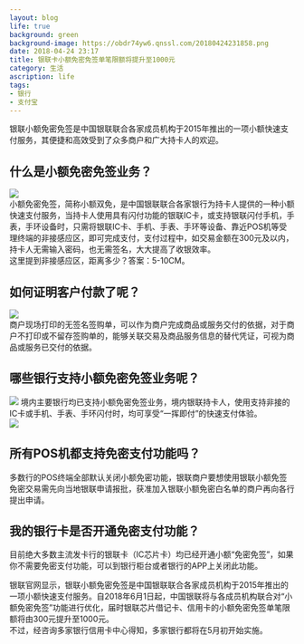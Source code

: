 ```yaml
---
layout: blog
life: true
background: green
background-image: https://obdr74yw6.qnssl.com/20180424231858.png
date: 2018-04-24 23:17
title: 银联卡小额免密免签单笔限额将提升至1000元
category: 生活
ascription: life
tags:
- 银行
- 支付宝
---
```


银联小额免密免签是中国银联联合各家成员机构于2015年推出的一项小额快速支付服务，其便捷和高效受到了众多商户和广大持卡人的欢迎。  

## 什么是小额免密免签业务？ ##  
![](https://obdr74yw6.qnssl.com/25b52c441e5b4d95a61861a6b783af96.jpeg)  
小额免密免签，简称小额双免，是中国银联联合各家银行为持卡人提供的一种小额快速支付服务，当持卡人使用具有闪付功能的银联IC卡，或支持银联闪付手机，手表，手环设备时，只需将银联IC卡、手机、手表、手环等设备、靠近POS机等受理终端的非接感应区，即可完成支付，支付过程中，如交易金额在300元及以内，持卡人无需输入密码，也无需签名，大大提高了收银效率。  
这里提到非接感应区，距离多少？答案：5-10CM。  

## 如何证明客户付款了呢？ ##  
![](https://obdr74yw6.qnssl.com/40ace2a45f494baba663ff26637b992a.jpeg)  
商户现场打印的无签名签购单，可以作为商户完成商品或服务交付的依据，对于商户不打印或不留存签购单的，能够关联交易及商品服务信息的替代凭证，可视为商品或服务已交付的依据。  

## 哪些银行支持小额免密免签业务呢？ ##  
![](https://obdr74yw6.qnssl.com/be5f01644d8b4d79b67bd64fa7a4b600.jpeg)
境内主要银行均已支持小额免密免签业务，境内银联持卡人，使用支持非接的IC卡或手机、手表、手环闪付时，均可享受“一挥即付”的快速支付体验。  
![](https://obdr74yw6.qnssl.com/6eaace767b454d29ab5db1a8246a5832.jpeg)

## 所有POS机都支持免密支付功能吗？ ##  
多数行的POS终端全部默认关闭小额免密功能，银联商户要想使用银联小额免签免密交易需先向当地银联申请报批，获准加入银联小额免密白名单的商户再向各行提出申请。  

## 我的银行卡是否开通免密支付功能？ ##  
目前绝大多数主流发卡行的银联卡（IC芯片卡）均已经开通小额“免密免签”，如果你不需要免密支付功能，可以到银行柜台或者银行的APP上关闭此功能。  

银联官网显示，银联小额免密免签是中国银联联合各家成员机构于2015年推出的一项小额快速支付服务。自2018年6月1日起，中国银联将与各成员机构联合对“小额免密免签”功能进行优化，届时银联芯片借记卡、信用卡的小额免密免签单笔限额将由300元提升至1000元。  
不过，经咨询多家银行信用卡中心得知，多家银行都将在5月初开始实施。  